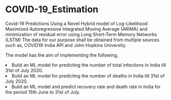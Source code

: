 # COVID-19_Estimation
Covid-19 Predictions Using a Novel Hybrid model of Log-Likelihood Maximized Autoregressive Integrated Moving Average (ARIMA) and minimization of residual error using Long Short-Term Memory Networks (LSTM) The data for our purpose shall be obtained from multiple sources such as, COVID19-India API and John Hopkins University.

The model has the aim of implementing the following,
<li>Build an ML model for predicting the number of total infections in India till 31st of July 2020.</li>
<li>Build an ML model for predicting the number of deaths in India till 31st of July 2020.</li>
<li>Build an ML model and predict recovery rate and death rate in India for the period 15th June to 31st of July.</li>

